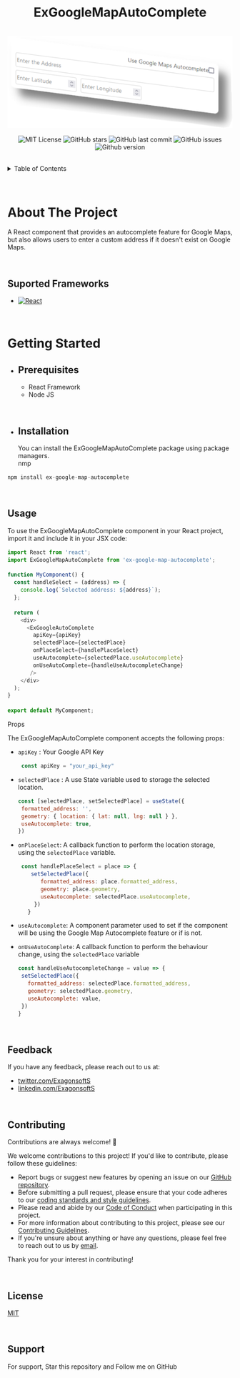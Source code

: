 <!-- PROJECT LOGO -->
<h1 align="center">ExGoogleMapAutoComplete</h1>
<br />
<div align="center">
  <a href="https://github.com/exagonsoft/ExGoogleMapAutoComplete">
    <img src="images/logo.png" alt="Logo" width="auto" height="auto">
  </a>



![MIT License](https://img.shields.io/github/license/exagonsoft/ExGoogleMapAutoComplete)
![GitHub stars](https://img.shields.io/github/stars/exagonsoft/ExGoogleMapAutoComplete?style=flat)
![GitHub last commit](https://img.shields.io/github/last-commit/exagonsoft/ExGoogleMapAutoComplete)
![GitHub issues](https://img.shields.io/github/issues/exagonsoft/ExGoogleMapAutoComplete)
![Github version](https://img.shields.io/github/package-json/v/exagonsoft/ExGoogleMapAutoComplete/main)
</div>

<!-- CONTENT -->
<br />

<div backGround="white" border="1px solid white" border-radius="10px" width="max-content" height="auto" padding="15px">
<details>
  <summary>Table of Contents</summary>
  <ol>
    <li>
      <a href="#about-the-project">About The Project</a>
      <ul>
        <li><a href="#Suported-Frameworks">Supported Frameworks</a></li>
      </ul>
    </li>
    <li>
      <a href="#getting-started">Getting Started</a>
      <ul>
        <li><a href="#prerequisites">Prerequisites</a></li>
        <li><a href="#installation">Installation</a></li>
      </ul>
    </li>
    <li><a href="#usage">Usage</a></li>
    <li><a href="#contributing">Contributing</a></li>
    <li><a href="#license">License</a></li>
    <li><a href="#contact">Contact</a></li>
  </ol>
</details>
</div>
<br />

<!-- ABOUT THE PROJECT -->
<br />

# About The Project

A React component that provides an autocomplete feature for Google Maps, <br />
but also allows users to enter a custom address if it doesn't exist on Google Maps.

<!-- SUPPORTED FRAMEWORKS -->
<br />

## Suported Frameworks
  * [![React][React.js]][React-url]

<!-- GETTING STARTED -->
<br />

# Getting Started

<!-- PREREQUISITES -->


* ## Prerequisites
  * React Framework
  * Node JS

<!-- INSTALL -->
<br />

* ## Installation
  You can install the ExGoogleMapAutoComplete package using package managers.<br />
nmp
```js
npm install ex-google-map-autocomplete
```

<!-- USAGE -->
<br />

## Usage
To use the ExGoogleMapAutoComplete component in your React project, import it and include it in your JSX code:

```js
import React from 'react';
import ExGoogleMapAutoComplete from 'ex-google-map-autocomplete';

function MyComponent() {
  const handleSelect = (address) => {
    console.log(`Selected address: ${address}`);
  };

  return (
    <div>
      <ExGoogleAutoComplete
        apiKey={apiKey}
        selectedPlace={selectedPlace}
        onPlaceSelect={handlePlaceSelect}
        useAutocomplete={selectedPlace.useAutocomplete}
        onUseAutoComplete={handleUseAutocompleteChange}
       />
    </div>
  );
}

export default MyComponent;
```

Props

The ExGoogleMapAutoComplete component accepts the following props:

* `apiKey` : Your Google API Key
   ```js
    const apiKey = "your_api_key"
   ```
* `selectedPlace` : A use State variable used to storage the selected location.
   ```js
   const [selectedPlace, setSelectedPlace] = useState({
    formatted_address: '',
    geometry: { location: { lat: null, lng: null } },
    useAutocomplete: true,
  })
   ```

* `onPlaceSelect`: A callback function to perform the location storage, using the `selectedPlace` variable.
   ```js
    const handlePlaceSelect = place => {
       setSelectedPlace({
          formatted_address: place.formatted_address,
          geometry: place.geometry,
          useAutocomplete: selectedPlace.useAutocomplete,
        })
      }
   ```

* `useAutocomplete`: A component parameter used to set if the component will be using the Google Map Autocomplete feature or if is not.
* `onUseAutoComplete`: A callback function to perform the behaviour change, using the `selectedPlace` variable
   ```js
   const handleUseAutocompleteChange = value => {
    setSelectedPlace({
      formatted_address: selectedPlace.formatted_address,
      geometry: selectedPlace.geometry,
      useAutocomplete: value,
    })
  }
   ```

<!-- FEEDBACK -->
<br />

## Feedback

If you have any feedback, please reach out to us at: <br/>
* [twitter.com/ExagonsoftS](https://twitter.com/ExagonsoftS)<br />
* [linkedin.com/ExagonsoftS](https://www.linkedin.com/in/msc-alvaro-raul-martin-peraza-165114210)

<!-- CONTRIBUTING -->
<br />

## Contributing

Contributions are always welcome! 👏

We welcome contributions to this project! If you'd like to contribute, please follow these guidelines:

- Report bugs or suggest new features by opening an issue on our [GitHub repository](https://github.com/your-repo-name).
- Before submitting a pull request, please ensure that your code adheres to our [coding standards and style guidelines](/style_guide.md).
- Please read and abide by our [Code of Conduct](/CODE_OF_CONDUCT.md) when participating in this project.
- For more information about contributing to this project, please see our [Contributing Guidelines](/CONTRIBUTING.md).
- If you're unsure about anything or have any questions, please feel free to reach out to us by [email](mailto:example@example.com).

Thank you for your interest in contributing!


<!-- LICENSE -->
<br />

## License

[MIT](/Resourcess/license.txt)

<!-- SUPPORT -->
<br />

## Support

For support, Star this repository and Follow me on GitHub


<!-- MARKDOWN LINKS & IMAGES -->
<!-- https://www.markdownguide.org/basic-syntax/#reference-style-links -->
[contributors-shield]: https://img.shields.io/github/contributors/exagonsoft/AltherA-Landing-Page.svg?style=plastic
[contributors-url]: https://github.com/exagonsoft/AltherA-Landing-Page/graphs/contributors
[forks-shield]: https://img.shields.io/github/forks/exagonsoft/AltherA-Landing-Page.svg?style=plastic
[forks-url]: https://github.com/exagonsoft/AltherA-Landing-Page/network/members
[stars-shield]: https://img.shields.io/github/stars/exagonsoft/AltherA-Landing-Page.svg?style=plastic
[stars-url]: https://github.com/exagonsoft/AltherA-Landing-Page/stargazers
[issues-shield]: https://img.shields.io/github/issues/exagonsoft/AltherA-Landing-Page.svg?style=plastic
[issues-url]: https://github.com/exagonsoft/AltherA-Landing-Page/issues
[license-shield]: https://img.shields.io/github/license/exagonsoft/AltherA-Landing-Page.svg?style=plastic
[license-url]: https://github.com/exagonsoft/AltherA-Landing-Page/blob/master/LICENSE.txt
[linkedin-shield]: https://img.shields.io/badge/-LinkedIn-black.svg?style=plastic&logo=linkedin&colorB=555
[linkedin-url]: https://linkedin.com/in/linkedin_username
[product-screenshot]: images/screenshot.png
[Next.js]: https://img.shields.io/badge/next.js-000000?style=plastic&logo=nextdotjs&logoColor=white
[Next-url]: https://nextjs.org/
[React.js]: https://img.shields.io/badge/React-20232A?style=plastic&logo=react&logoColor=61DAFB
[React-url]: https://reactjs.org/
[Vue.js]: https://img.shields.io/badge/Vue.js-35495E?style=plastic&logo=vuedotjs&logoColor=4FC08D
[Vue-url]: https://vuejs.org/
[Angular.io]: https://img.shields.io/badge/Angular-DD0031?style=plastic&logo=angular&logoColor=white
[Angular-url]: https://angular.io/
[Svelte.dev]: https://img.shields.io/badge/Svelte-4A4A55?style=plastic&logo=svelte&logoColor=FF3E00
[Svelte-url]: https://svelte.dev/
[Laravel.com]: https://img.shields.io/badge/Laravel-FF2D20?style=plastic&logo=laravel&logoColor=white
[Laravel-url]: https://laravel.com
[Bootstrap.com]: https://img.shields.io/badge/Bootstrap-563D7C?style=plastic&logo=bootstrap&logoColor=white
[Bootstrap-url]: https://getbootstrap.com
[JQuery.com]: https://img.shields.io/badge/jQuery-0769AD?style=plastic&logo=jquery&logoColor=white
[JQuery-url]: https://jquery.com 